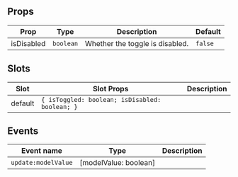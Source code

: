 <!-- This file is automatically generated, do not edit manually. -->

## Props

| Prop | Type | Description | Default |
| ---- | ---- | ----------- | ------- |
| isDisabled | `boolean` | Whether the toggle is disabled. | `false` |


## Slots

| Slot | Slot Props | Description |
| --------- | ---- | ----------- |
| default | `{ isToggled: boolean; isDisabled: boolean; }` |  |


## Events

| Event name | Type | Description |
| ---------- | ---- | ----------- |
| `update:modelValue` | [modelValue: boolean] |  |

